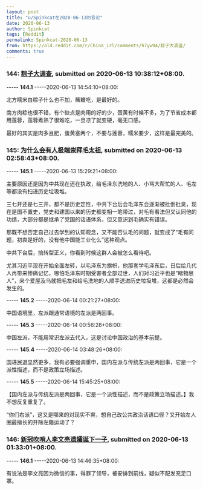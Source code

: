 ```yaml
---
layout: post
title: "u/Spinkcat在2020-06-13的言论"
date: 2020-06-13
author: Spinkcat
tags: [Reddit]
permalink: Spinkcat-2020-06-13
from: https://old.reddit.com/r/China_irl/comments/h7yw94/粽子大调查/
comments: true
---
```


### 144: [粽子大调查](https://old.reddit.com/r/China_irl/comments/h7yw94/粽子大调查/), submitted on 2020-06-13 10:38:12+08:00.

----- __144.1__ -----2020-06-13 14:54:10+08:00:

北方糯米白粽子什么也不加，蘸糖吃，是最好的。

南方肉粽也很不错，有个缺点是肉用的好的少，蛋黄有时候不多，为了节省成本都用莲蓉，莲蓉煮熟了很难吃，一旦凉了就变硬，毫无口感。

最好的其实是肉多且肥，蛋黄塞两个，不要与莲蓉，糯米要少，这样是最完美的。

### 145: [为什么会有人极端崇拜毛太祖](https://old.reddit.com/r/China_irl/comments/h7qt2d/为什么会有人极端崇拜毛太祖/), submitted on 2020-06-13 02:58:43+08:00.

----- __145.1__ -----2020-06-13 15:29:21+08:00:

主要原因还是因为中共现在还在执政，给毛泽东洗地的人、小骂大帮忙的人、毛左等都没有扫进历史垃圾堆。

三七开还是七三开，都不是历史定性，中共下台后会毛泽东会逐渐被批倒批臭，现在是国不置史，党史和建国以来的历史都变相一笔带过，对毛有看法但又认同他的功绩，大部分都是继承了党国的话语体系，但又意识到毛确实有错误。

那既不想否定自己过去学到的认知观念，又不能否认毛的问题，就变成了“毛有问题，初衷是好的，没有他中国能工业化么”这种观点。

中共下台后，搞转型正义，你看到时候这群人会被怎么看待吧。

尤其习近平现在开始全面左转，以毛泽东为旗帜，他那套学毛泽东后，日后给几代人再带来惨痛记忆，哪怕毛泽东时期受害者全部过世，人们对习近平也是“睹物思人”，来个爱屋及乌就把毛左和给毛洗地的人顺手送进历史垃圾堆，这都是必然会发生的。

----- __145.2__ -----2020-06-14 00:21:27+08:00:

中国语境里，左派跟通常语境的左派是两回事。

----- __145.3__ -----2020-06-14 00:56:28+08:00:

中国左派，不能用常识左派去代入，这是讨论中国政治的基本前提。

----- __145.4__ -----2020-06-14 03:48:26+08:00:

国进民退显然更多，我有必要强调重申，国内左派与传统左派是两回事，它是一个派性描述，而不是政策立场描述。

----- __145.5__ -----2020-06-14 15:45:25+08:00:

【国内左派与传统左派是两回事，它是一个派性描述，而不是政策立场描述。】我不想反复重复了。

“你们右派”，这又是哪来的对现实不爽，想自己改公共政治话语口径？又开始左人圈最擅长的开除左籍运动了？

### 146: [新冠吹哨人李文亮遗孀诞下一子](https://old.reddit.com/r/China_irl/comments/h7p6yd/新冠吹哨人李文亮遗孀诞下一子/), submitted on 2020-06-13 01:33:01+08:00.

----- __146.1__ -----2020-06-13 14:46:35+08:00:

有说法是李文亮因为微信的事，得罪了领导，被安排到前线，疑似不配发充足口罩。

